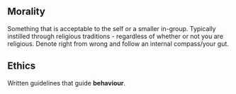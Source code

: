 ## Morality
Something that is acceptable to the self or a smaller in-group.
Typically instilled through religious traditions - regardless of whether or not you are religious. 
Denote right from wrong and follow an internal compass/your gut.
## Ethics
Written guidelines that guide **behaviour**.
